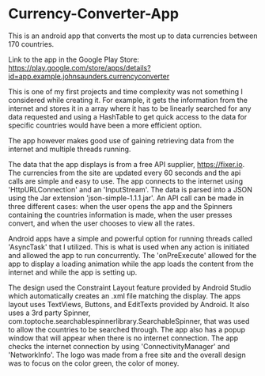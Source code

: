 # Currency-Converter-App

This is an android app that converts the most up to data currencies between 170 countries.

Link to the app in the Google Play Store:
https://play.google.com/store/apps/details?id=app.example.johnsaunders.currencyconverter

This is one of my first projects and time complexity was not something I considered while creating it. For example, it gets the information from the internet and stores it in a array where it has to be linearly searched for any data requested and using a HashTable to get quick access to the data for specific countries would have been a more efficient option.

The app however makes good use of gaining retrieving data from the internet and multiple threads running.

The data that the app displays is from a free API supplier, https://fixer.io. The currencies from the site are updated every 60 seconds and the api calls are simple and easy to use. The app connects to the internet using 'HttpURLConnection' and an 'InputStream'. The data is parsed into a JSON using the Jar extension 'json-simple-1.1.1.jar'. An API call can be made in three different cases: when the user opens the app and the Spinners containing the countries information is made, when the user presses convert, and when the user chooses to view all the rates.

Android apps have a simple and powerful option for running threads called 'AsyncTask' that I utilized. This is what is used when any action is initiated and allowed the app to run concurrently. The 'onPreExecute' allowed for the app to display a loading animation while the app loads the content from the internet and while the app is setting up.

The design used the Constraint Layout feature provided by Android Studio which automatically creates an .xml file matching the display. The apps layout uses TextViews, Buttons, and EditTexts provided by Android. It also uses a 3rd party Spinner, com.toptoche.searchablespinnerlibrary.SearchableSpinner, that was used to allow the countries to be searched through. The app also has a popup window that will appear when there is no internet connection. The app checks the internet connection by using 'ConnectivityManager' and 'NetworkInfo'. The logo was made from a free site and the overall design was to focus on the color green, the color of money.

